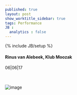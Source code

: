 ```yaml
---
published: true
layout: post
show_worktitle_sidebar: true
tags: Performance
JB :
  analytics : false
---
```


{% include JB/setup %}




<p>
<h4>Rinus van Alebeek, Klub Moozak</h4>
06|06|17

<br /><br />
<img src="{{ site.url }}/images/busch-koenigshofer.jpg" alt="image">

</p>